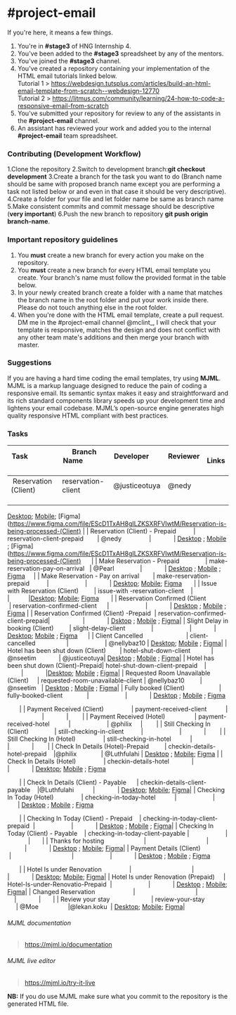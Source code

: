 # #project-email

If you're here, it means a few things.

1.  You're in <strong>#stage3</strong> of HNG Internship 4.
2.  You've been added to the <strong>#stage3</strong> spreadsheet by any of the mentors.
3.  You've joined the <strong>#stage3</strong> channel.
4.  You've created a repository containing your implementation of the HTML email tutorials linked below.
    <br>
    Tutorial 1 > https://webdesign.tutsplus.com/articles/build-an-html-email-template-from-scratch--webdesign-12770
    <br>
    Tutorial 2 > https://litmus.com/community/learning/24-how-to-code-a-responsive-email-from-scratch
5.  You've submitted your repository for review to any of the assistants in the <strong>#project-email</strong> channel.
6.  An assistant has reviewed your work and added you to the internal <strong>#project-email</strong> team spreadsheet.


### Contributing (Development Workflow)
1.Clone the repository 
2.Switch to development branch:<strong>git checkout development</strong>
3.Create a branch for the task you want to do (Branch name should be same with proposed branch name except you are performing a task not listed below or and even in that case it should be very descriptive).
4.Create a folder for your file and let folder name be same as branch name
5.Make consistent commits and commit message should be descriptive (<strong>very important</strong>)
6.Push the new branch to repository <strong>git push origin branch-name</strong>.
### Important repository guidelines

1.  You <strong>must</strong> create a new branch for every action you make on the repository.
2.  You <strong>must</strong> create a new branch for every HTML email template you create. Your branch's name must follow the provided format in the table below.
3.  In your newly created branch create a folder with a name that matches the branch name in the root folder and put your work inside there. Please do not touch anything else in the root folder.
4.  When you're done with the HTML email template, create a pull request. DM me in the #project-email channel @mclint\_, I will check that your template is responsive, matches the design and does not conflict with any other team mate's additions and then merge your branch with master.

### Suggestions

If you are having a hard time coding the email templates, try using <strong>MJML</strong>.
<br>
MJML is a markup language designed to reduce the pain of coding a responsive email. Its semantic syntax makes it easy and straightforward and its rich standard components library speeds up your development time and lightens your email codebase. MJML’s open-source engine generates high quality responsive HTML compliant with best practices.
### Tasks
| Task                                     | Branch Name                       | Developer            | Reviewer    | Links|
| ---------------------------------------- | --------------------------------- | -------------------- | ----------- |------|
| Reservation (Client)                     | reservation-client                | @justiceotuya        | @nedy       |
[Desktop](https://res.cloudinary.com/teexee19/image/upload/v1523723556/Reservation%20is%20being%20processed%28client%29/Reservation.png);
[Mobile](https://res.cloudinary.com/teexee19/image/upload/v1523723555/Reservation%20is%20being%20processed%28client%29/mobile_size_reservation_processed.png);
[Figma](https://www.figma.com/file/EScD1TxAH8gILZKSXRFVIwtM/Reservation-is-being-processed-(Client)
|
| Reservation (Client) - Prepaid           | reservation-client-prepaid        | @nedy                |             | [Desktop](https://res.cloudinary.com/teexee19/image/upload/v1523723556/Reservation%20is%20being%20processed%28client%29/Reservation-1.png) ;
[Mobile](https://res.cloudinary.com/teexee19/image/upload/v1523723555/Reservation%20is%20being%20processed%28client%29/mobile_size_prepaid_reservation_processed.png) ;
[Figma](https://www.figma.com/file/EScD1TxAH8gILZKSXRFVIwtM/Reservation-is-being-processed-(Client)      |
| Make Reservation - Prepaid               | make-reservation-pay-on-arrival   | @Pearl               |             | [Desktop](https://res.cloudinary.com/teexee19/image/upload/v1523819875/Make%20reservation/Make_Reservation_Prepaid.png) ; [Mobile](https://res.cloudinary.com/teexee19/image/upload/v1523819876/Make%20reservation/mobile_size_Pre-paid.png) ;
[Figma](https://www.figma.com/file/crVkECZ3V9eyomXeFZ7nQV/Make-reservation-Hotel)     |
| Make Reservation - Pay on arrival        | make-reservation-prepaid          |                      |             | [Desktop](https://res.cloudinary.com/teexee19/image/upload/v1523819882/Make%20reservation/mobile_size_Pay_on_arrival.png);
[Mobile](https://res.cloudinary.com/teexee19/image/upload/v1523819876/Make%20reservation/Make_Reservation_Pay_on_arrival.png);
[Figma](https://www.figma.com/file/crVkECZ3V9eyomXeFZ7nQV/Make-reservation-Hotel)       |
| Issue with Reservation (Client)          | issue-with -reservation-client    |                      |             |[Desktop](https://res.cloudinary.com/teexee19/image/upload/v1523819904/Make%20reservation/Issue_with_reservation_Client.png);
[Mobile](https://res.cloudinary.com/teexee19/image/upload/v1523819877/Make%20reservation/mobile_size_Issue_with_reservation.png);
[Figma](https://www.figma.com/file/crVkECZ3V9eyomXeFZ7nQV/Make-reservation-Hotel)       |
| Reservation Confirmed (Client            | reservation-confirmed-client      |                      |             | 
[Desktop](https://res.cloudinary.com/teexee19/image/upload/v1523723523/Reservation%20Confirmation/Reservation_confirmed_Client.png) ; 
[Mobile](https://res.cloudinary.com/teexee19/image/upload/v1523723523/Reservation%20Confirmation/mobile_size_Reservation_confirmed.png) ;
[Figma](https://www.figma.com/file/NBqefPVlbur8kW2EfgYmfR5Q/Reservation-confirmed-(Client))
|
| Reservation Confirmed (Client) -Prepaid  | reservation-confirmed-client-prepaid|                    |             | 
[Dsktop](https://res.cloudinary.com/teexee19/image/upload/v1523723523/Reservation%20Confirmation/Prepaid.png) ;
[Mobile](https://res.cloudinary.com/teexee19/image/upload/v1523723523/Reservation%20Confirmation/mobile_size-1_reservation_confirmed.png) ;
[Figma](https://www.figma.com/file/NBqefPVlbur8kW2EfgYmfR5Q/Reservation-confirmed-(Client))|
| Slight Delay in booking (Client)         | slight-delay-client               |                      |             |  
[Desktop](https://res.cloudinary.com/teexee19/image/upload/v1523723629/Slight%20delay%20in%20booking%28client%29/slight_delay.png);
[Mobile](https://res.cloudinary.com/teexee19/image/upload/v1523723628/Slight%20delay%20in%20booking%28client%29/mobile_size.png) ;
[Figma](https://www.figma.com/file/ZVdrXvyj1xoYXPxPWFPF1uwG/Slight-delay-in-booking(client))
      |
| Client Cancelled                         | client-cancelled                  |                      | @nellybaz10 |
[Desktop](https://res.cloudinary.com/teexee19/image/upload/v1523725101/Cancellation%20Request/client_cancelled.png);
[Mobile](https://res.cloudinary.com/teexee19/image/upload/v1523725101/Cancellation%20Request/mobile_size_client_cancelled.png) ;
[Figma](https://www.figma.com/file/M4WwbnK3MmyIEaTSiuf1SGmZ/cancelation-requests)|
| Hotel has been shut down (Client)        | hotel-shut-down-client            | @nseetim             | @justiceotuya| 
[Desktop](https://res.cloudinary.com/teexee19/image/upload/v1523723415/Hotel%20has%20been%20shut%20down%20%28client%29/hotel_has_been_shutdown.png) ;
[Mobile](https://res.cloudinary.com/teexee19/image/upload/v1523723415/Hotel%20has%20been%20shut%20down%20%28client%29/mobile_size_hotel_shut_down.png) ;
[Figma](https://www.figma.com/file/cptnHmPUxqluT4eCMjP2fl32/Hotel-has-been-shut-down-(client))|
| Hotel has been shut down (Client)-Prepaid| hotel-shut-down-client-prepaid    |                      |             |[Desktop](https://res.cloudinary.com/teexee19/image/upload/v1523723416/Hotel%20has%20been%20shut%20down%20%28client%29/prepaid.png);
[Mobile](https://res.cloudinary.com/teexee19/image/upload/v1523723416/Hotel%20has%20been%20shut%20down%20%28client%29/mobile_size-1_hotel_shut_down.png) ;
[Figma](https://www.figma.com/file/cptnHmPUxqluT4eCMjP2fl32/Hotel-has-been-shut-down-(client))|
| Requested Room Unavailable (Client)      | requested-room-unavailable-client | @nellybaz10          | @nseetim    | 
[Desktop](https://res.cloudinary.com/teexee19/image/upload/v1523725101/Cancellation%20Request/requested_room_unavailable-1.png) ;
[Mobile](https://res.cloudinary.com/teexee19/image/upload/v1523725101/Cancellation%20Request/mobile_size_room_unavailable.png) ;
[Figma](https://www.figma.com/file/M4WwbnK3MmyIEaTSiuf1SGmZ/cancelation-requests)|
| Fully booked (Client)                    | fully-booked-client               |                      |             | 
[Desktop](https://res.cloudinary.com/teexee19/image/upload/v1523723366/fully%20booked/fully_booked.png) ;
[Mobile](https://res.cloudinary.com/teexee19/image/upload/v1523723366/fully%20booked/mobile_size_fully_booked.png) ;
[Figma](https://www.figma.com/file/aX7ldoqF3jHZUq5PUhMHdGf5/fully-booked)


       |
| Payment Received (Client)                | payment-received-client           |                      |             |        |
| Payment Received (Hotel)                 | payment-received-hotel            |                      | @philix     |        |
| Still Checking In (Client)               | still-checking-in-client          |                      |             |        |
| Still Checking In (Hotel)                | still-checking-in-hotel           |                      |             |        |
| Check In Details (Hotel)-Prepaid         | checkin-details-hotel-prepaid     |@philix               | @Luthfulahi |
[Desktop](https://res.cloudinary.com/teexee19/image/upload/v1523723390/HERE%20ARE%20YOUR%20DETAILS%20FOR%20YOUR%20CHECK-IN%20AT%20%24Hotel_name/prepaid_HERE_ARE_YOUR_DETAILS_FOR_YOUR_CHECK-IN_AT_Hotel_name.png) ;
[Mobile](https://res.cloudinary.com/teexee19/image/upload/v1523723390/HERE%20ARE%20YOUR%20DETAILS%20FOR%20YOUR%20CHECK-IN%20AT%20%24Hotel_name/mobile_size-1.png);
[Figma](https://www.figma.com/file/KlyAcSnLxG7e92hB8nPaiEqo/HERE-ARE-YOUR-DETAILS-FOR-YOUR-CHECK-IN-AT-%24Hotel_name) |
| Check In Details (Hotel)                 | checkin-details-hotel             |                      |             |
[Dexktop](https://res.cloudinary.com/teexee19/image/upload/v1523723390/HERE%20ARE%20YOUR%20DETAILS%20FOR%20YOUR%20CHECK-IN%20AT%20%24Hotel_name/client_will_be_checking_in.png);
[Mobile](https://res.cloudinary.com/teexee19/image/upload/v1523723391/HERE%20ARE%20YOUR%20DETAILS%20FOR%20YOUR%20CHECK-IN%20AT%20%24Hotel_name/mobile_size-2.png) ;
[Figma](https://www.figma.com/file/KlyAcSnLxG7e92hB8nPaiEqo/HERE-ARE-YOUR-DETAILS-FOR-YOUR-CHECK-IN-AT-%24Hotel_name)


        |
| Check In Details (Client) - Payable      | checkin-details-client-payable    |@Luthfulahi           |             | 
[Desktop](https://res.cloudinary.com/teexee19/image/upload/v1523723390/HERE%20ARE%20YOUR%20DETAILS%20FOR%20YOUR%20CHECK-IN%20AT%20%24Hotel_name/Payable_HERE_ARE_YOUR_DETAILS_FOR_YOUR_CHECK-IN_AT_Hotel_name.png);
[Mobile](https://res.cloudinary.com/teexee19/image/upload/v1523723391/HERE%20ARE%20YOUR%20DETAILS%20FOR%20YOUR%20CHECK-IN%20AT%20%24Hotel_name/mobile_size.png);
[Figma](https://www.figma.com/file/KlyAcSnLxG7e92hB8nPaiEqo/HERE-ARE-YOUR-DETAILS-FOR-YOUR-CHECK-IN-AT-%24Hotel_name)|
| Checking In Today (Hotel)                | checking-in-today-hotel           |                      |             |
[Desktop](https://res.cloudinary.com/teexee19/image/upload/v1523722543/Are%20you%20still%20checking%20into%20%24Hotel_name_%20client%20is%20still%20checking%20in/client_is_still_checking_in.png) ;
[Mobile](https://res.cloudinary.com/teexee19/image/upload/v1523722543/Are%20you%20still%20checking%20into%20%24Hotel_name_%20client%20is%20still%20checking%20in/mobile_size-1.png) ;
[Figma](https://www.figma.com/file/QruVmP2C8iWq9TkrKm9V1s3Y/Are-you-still-checking-into-%24Hotel_name%2F-client-is-still-checking-in)


        |
| Checking In Today (Client) - Prepaid     | checking-in-today-client-prepaid  |                      |             |
[Desktop](https://res.cloudinary.com/teexee19/image/upload/v1523819579/Are%20you%20still%20checking%20into%20%24Hotel_name_%20client%20is%20still%20checking%20in/Are_You_still_Checking_Into_Southern_Sun_Hotel_.png) ;
[Mobile](https://res.cloudinary.com/teexee19/image/upload/v1523722543/Are%20you%20still%20checking%20into%20%24Hotel_name_%20client%20is%20still%20checking%20in/mobile_size.png) ;
[Figma](https://www.figma.com/file/QruVmP2C8iWq9TkrKm9V1s3Y/Are-you-still-checking-into-%24Hotel_name%2F-client-is-still-checking-in)|
| Checking In Today (Client) - Payable     | checking-in-today-client-payable  |                      |             |       |
| Thanks for hosting                       |                                   |                      |             |
[Desktop](https://res.cloudinary.com/teexee19/image/upload/v1523723637/THANKS%20FOR%20HOSTING%20OUR%20CLIENT%20%28hotel%29/thanks_for_hosting_our_client.png) ;
[Mobile](https://res.cloudinary.com/teexee19/image/upload/v1523723637/THANKS%20FOR%20HOSTING%20OUR%20CLIENT%20%28hotel%29/mobile_size.png);
[Figma](https://www.figma.com/file/RPPEzQs3ym4FzSOl5DnymtFx/THANKS-FOR-HOSTING-OUR-CLIENT-(hotel))|
| Payment Details (Client)                 |                                   |                      |             |
[Desktop](https://res.cloudinary.com/teexee19/image/upload/v1523723459/Payment%20details%20%28Client%29/Payment_Breakdown.png) ;
[Mobile](https://res.cloudinary.com/teexee19/image/upload/v1523723459/Payment%20details%20%28Client%29/mobile_size.png) ;
[Figma](https://www.figma.com/file/BamIXy0sxLNrQrYaxjmuJfcX/Payment--details-(Client))


        |
| Hotel Is under Renovation                |                                   |                      |             | 
[Desktop](https://res.cloudinary.com/teexee19/image/upload/v1523820085/Hotel%20Is%20Under%20Renovation%20%28client%29/Hotel_Is_Under_Renovation_client.png);
[Mobile](https://res.cloudinary.com/teexee19/image/upload/v1523820085/Hotel%20Is%20Under%20Renovation%20%28client%29/mobile_size.png);
[Figma](https://www.figma.com/file/CPnvu5MiCKt5ruh4TPaFPcqn/Hotel-Is-Under-Renovation-(client)?node-id=23%3A193)|
| Hotel Is under Renovation (Prepaid)      | Hotel-Is-under-Renovatio-Prepaid  |                      |             | 
[Desktop](https://res.cloudinary.com/teexee19/image/upload/v1523820086/Hotel%20Is%20Under%20Renovation%20%28client%29/Prepaid.png) ;
[Mobile](https://res.cloudinary.com/teexee19/image/upload/v1523820085/Hotel%20Is%20Under%20Renovation%20%28client%29/mobile_size-1.png);
[Figma](https://www.figma.com/file/CPnvu5MiCKt5ruh4TPaFPcqn/Hotel-Is-Under-Renovation-(client)?node-id=23%3A193)|
| Changed Reservation                      |                                   |                      |             |       |
| Review your stay                         | review-your-stay                  | @Moe                 |@lekan.koku  |
[Desktop](https://res.cloudinary.com/teexee19/image/upload/v1523723580/Review%20your%20stay%20at%20%24Hotel_name/Review.png);
[Mobile](https://res.cloudinary.com/teexee19/image/upload/v1523723577/Review%20your%20stay%20at%20%24Hotel_name/mobile_size.png);
[Figma](https://www.figma.com/file/cw7j3Uu48hQ1EjPVjkDNXhEM/Review-your-stay-at-%24Hotel_name)|





###### MJML documentation

> https://mjml.io/documentation

###### MJML live editor

> https://mjml.io/try-it-live

<strong>NB:</strong> If you do use MJML make sure what you commit to the repository is the generated HTML file.

